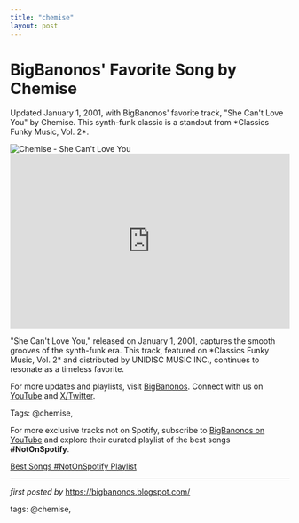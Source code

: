 ```yaml
---
title: "chemise"
layout: post
---
```

<!-- Post Title -->
<h1 >BigBanonos' Favorite Song by Chemise</h1> <!-- Introductory Text -->
<p >Updated January 1, 2001, with BigBanonos' favorite track, "She Can't Love You" by Chemise. This synth-funk classic is a standout from *Classics Funky Music, Vol. 2*.</p> <!-- Featured Image -->
<div > <img src="https://encrypted-tbn0.gstatic.com/images?q=tbn:ANd9GcR3xGORAdyUfvF0Z1korX6kd_zPNs-FOhP-Hg&s" alt="Chemise - She Can't Love You" />
</div> <!-- YouTube Video Embed -->
<div > <iframe width="100%" height="315" src="https://www.youtube.com/embed/sdIpMEgKfyg" title="She Can't Love You" frameborder="0" allow="accelerometer; autoplay; clipboard-write; encrypted-media; gyroscope; picture-in-picture; web-share" referrerpolicy="strict-origin-when-cross-origin" allowfullscreen></iframe>
</div> <!-- Song Information -->
<div > <p>"She Can't Love You," released on January 1, 2001, captures the smooth grooves of the synth-funk era. This track, featured on *Classics Funky Music, Vol. 2* and distributed by UNIDISC MUSIC INC., continues to resonate as a timeless favorite.</p>
</div> <!-- Footer Links -->
<div > <p>For more updates and playlists, visit <a href="https://bigbanonos.blogspot.com/" target="_blank">BigBanonos</a>. Connect with us on <a href="https://www.youtube.com/@BigBanonos" target="_blank">YouTube</a> and <a href="https://x.com/bigbanonos" target="_blank">X/Twitter</a>.</p>
</div> <!-- Tags -->
<p >Tags: @chemise,</p>


<!--Subscribe and Playlist Links-->
<div>
    <p>For more exclusive tracks not on Spotify, subscribe to <a href="https://www.youtube.com/@BigBanonos" target="_blank">BigBanonos on YouTube</a> and explore their curated playlist of the best songs <strong>#NotOnSpotify</strong>.</p>
    <p><a href="https://www.youtube.com/playlist?list=PLtuNtuTatqI0kFahUCbtbfenC_ET5O_tr" target="_blank">Best Songs #NotOnSpotify Playlist<br /></a></p></div>

<hr />

<p><em>first posted by</em> <a href="https://bigbanonos.blogspot.com/" rel="noopener" target="_new">https://bigbanonos.blogspot.com/</a></p>

<p>tags: @chemise,</p>
